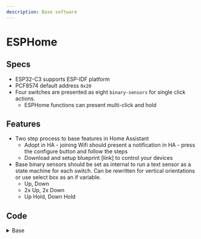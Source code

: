 ```yaml
---
description: Base software
---
```


# ESPHome

## Specs

* ESP32-C3 supports ESP-IDF platform
* PCF8574 default address `0x20`
* Four switches are presented as eight `binary-sensors` for single click actions.
  * ESPHome functions can present multi-click and hold

## Features

* Two step process to base features in Home Assistant
  * Adopt in HA - joining Wifi should present a notification in HA - press the configure button and follow the steps
  * Download and setup blueprint \[link] to control your devices
* Base binary sensors should be set as internal to run a text sensor as a state machine for each switch. Can be rewritten for vertical orientations or use select box as an if variable.
  * Up, Down
  * 2x Up, 2x Down
  * Up Hold, Down Hold

## Code

<details>

<summary>Base </summary>

```
// Some code
```

</details>

